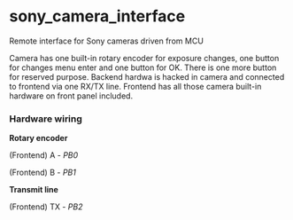 # sony_camera_interface
Remote interface for Sony cameras driven from MCU

Camera has one built-in rotary encoder for exposure changes, one button for changes menu enter and one button for OK. There is one more button for reserved purpose.
Backend hardwa is hacked in camera and connected to frontend via one RX/TX line. Frontend has all those camera built-in hardware on front panel included. 

### Hardware wiring

**Rotary encoder**

(Frontend) A - *PB0*

(Frontend) B - *PB1*

**Transmit line**

(Frontend) TX - *PB2*
